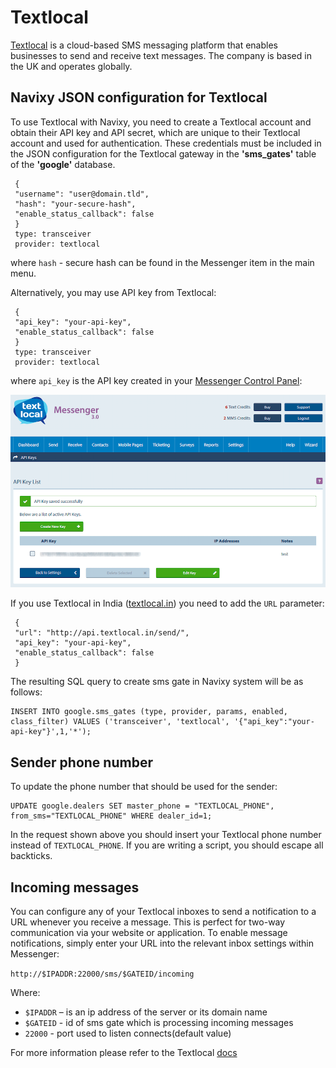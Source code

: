 # Textlocal

[Textlocal](http://www.textlocal.com/)  is a cloud-based SMS messaging platform that enables businesses to send and receive text messages. The company is based in the UK and operates globally.

## Navixy JSON configuration for Textlocal

To use Textlocal with Navixy, you need to create a Textlocal account and obtain their API key and API secret, which are unique to their Textlocal account and used for authentication. These credentials must be included in the JSON configuration for the Textlocal gateway in the **'sms\_gates'** table of the **'google'** database.

```
 {
 "username": "user@domain.tld",
 "hash": "your-secure-hash",
 "enable_status_callback": false
 }
 type: transceiver
 provider: textlocal

```

where `hash` - secure hash can be found in the Messenger item in the main menu.

Alternatively, you may use API key from Textlocal:

```
 {
 "api_key": "your-api-key",
 "enable_status_callback": false
 }
 type: transceiver
 provider: textlocal
```

where `api_key` is the API key created in your [Messenger Control Panel](https://control.txtlocal.co.uk/settings/apikeys/):

![On-Premise - SMS gateway configuration - Textlocal](../../../on-premise/on-premise/configuration/sms-gateway-configuration/attachments/image-20230810-133538.png)

If you use Textlocal in India ([textlocal.in](http://textlocal.in/)) you need to add the `URL` parameter:

```
 {
 "url": "http://api.textlocal.in/send/",
 "api_key": "your-api-key",
 "enable_status_callback": false
 }
```

The resulting SQL query to create sms gate in Navixy system will be as follows:

```
INSERT INTO google.sms_gates (type, provider, params, enabled, class_filter) VALUES ('transceiver', 'textlocal', '{"api_key":"your-api-key"}',1,'*');
```

## **Sender phone number**

To update the phone number that should be used for the sender:

```
UPDATE google.dealers SET master_phone = "TEXTLOCAL_PHONE", from_sms="TEXTLOCAL_PHONE" WHERE dealer_id=1;
```

In the request shown above you should insert your Textlocal phone number instead of `TEXTLOCAL_PHONE`. If you are writing a script, you should escape all backticks.

## **Incoming messages**

You can configure any of your Textlocal inboxes to send a notification to a URL whenever you receive a message. This is perfect for two-way communication via your website or application. To enable message notifications, simply enter your URL into the relevant inbox settings within Messenger:

`http://$IPADDR:22000/sms/$GATEID/incoming`

Where:

* `$IPADDR` – is an ip address of the server or its domain name
* `$GATEID` - id of sms gate which is processing incoming messages
* `22000` - port used to listen connects(default value)

For more information please refer to the Textlocal [docs](https://control.txtlocal.co.uk/docs/)
